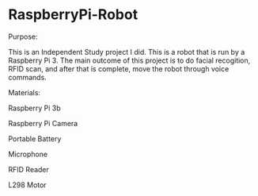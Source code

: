 # RaspberryPi-Robot
Purpose:

This is an Independent Study project I did. This is a robot that is run by a Raspberry Pi 3. The main outcome of this project is to do facial recogition, RFID scan, and after that is complete, move the robot through voice commands.

Materials:

Raspberry Pi 3b

Raspberry Pi Camera

Portable Battery

Microphone

RFID Reader

L298 Motor

